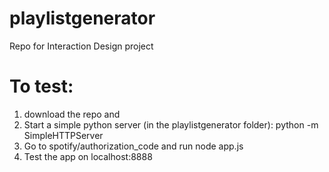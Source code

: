 # playlistgenerator
Repo for Interaction Design project

# To test:
1. download the repo and
2. Start a simple python server (in the playlistgenerator folder):
python -m SimpleHTTPServer
3. Go to spotify/authorization_code and run node app.js
4. Test the app on localhost:8888
